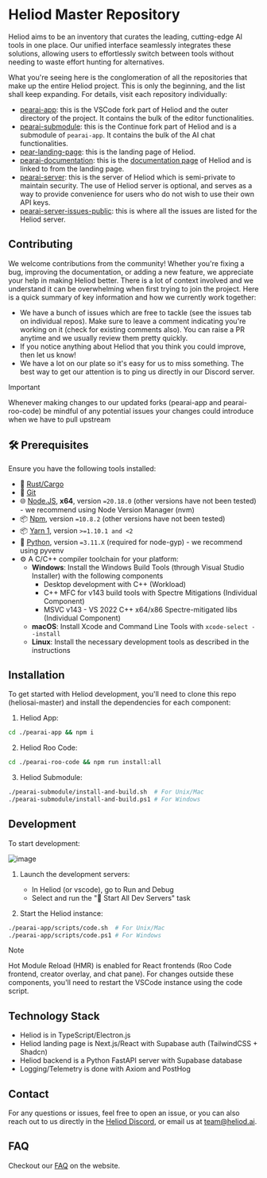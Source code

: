 # Heliod Master Repository

Heliod aims to be an inventory that curates the leading, cutting-edge AI tools in one place. Our unified interface seamlessly integrates these solutions, allowing users to effortlessly switch between tools without needing to waste effort hunting for alternatives.

What you're seeing here is the conglomeration of all the repositories that make up the entire Heliod project. This is only the beginning, and the list shall keep expanding. For details, visit each repository individually:

- [pearai-app](https://github.com/trypear/pearai-app): this is the VSCode fork part of Heliod and the outer directory of the project. It contains the bulk of the editor functionalities.
- [pearai-submodule](https://github.com/trypear/pearai-submodule): this is the Continue fork part of Heliod and is a submodule of `pearai-app`. It contains the bulk of the AI chat functionalities.
- [pear-landing-page](https://github.com/trypear/pear-landing-page): this is the landing page of Heliod.
- [pearai-documentation](https://github.com/trypear/pearai-documentation): this is the [documentation page](https://heliod.ai/docs) of Heliod and is linked to from the landing page.
- [pearai-server](https://github.com/trypear/pearai-server): this is the server of Heliod which is semi-private to maintain security. The use of Heliod server is optional, and serves as a way to provide convenience for users who do not wish to use their own API keys.
- [pearai-server-issues-public](https://github.com/trypear/pearai-server-issues-public): this is where all the issues are listed for the Heliod server.

## Contributing

We welcome contributions from the community! Whether you're fixing a bug, improving the documentation, or adding a new feature, we appreciate your help in making Heliod better. There is a lot of context involved and we understand it can be overwhelming when first trying to join the project. Here is a quick summary of key information and how we currently work together:

- We have a bunch of issues which are free to tackle (see the issues tab on individual repos). Make sure to leave a comment indicating you're working on it (check for existing comments also). You can raise a PR anytime and we usually review them pretty quickly.
- If you notice anything about Heliod that you think you could improve, then let us know!
- We have a lot on our plate so it's easy for us to miss something. The best way to get our attention is to ping us directly in our Discord server.

> [!IMPORTANT]
> Whenever making changes to our updated forks (pearai-app and pearai-roo-code) be mindful of any potential issues your changes could introduce when we have to pull upstream


## 🛠 Prerequisites

Ensure you have the following tools installed:

- 🦀 [Rust/Cargo](https://www.rust-lang.org/tools/install)
- 🐙 [Git](https://git-scm.com)
- 🌐 [Node.JS](https://nodejs.org/en/), **x64**, version `=20.18.0` (other versions have not been tested) - we recommend using Node Version Manager (nvm)
- 📦 [Npm](https://www.npmjs.com/), version `=10.8.2` (other versions have not been tested)
- 📦 [Yarn 1](https://classic.yarnpkg.com/en/), version `>=1.10.1 and <2`
- 🐍 [Python](https://www.python.org/downloads/), version `=3.11.X` (required for node-gyp) - we recommend using pyvenv
- ⚙️ A C/C++ compiler toolchain for your platform:
  - **Windows**: Install the Windows Build Tools (through Visual Studio Installer) with the following components
    - Desktop development with C++ (Workload)
    - C++ MFC for v143 build tools with Spectre Mitigations (Individual Component)
    - MSVC v143 - VS 2022 C++ x64/x86 Spectre-mitigated libs (Individual Component)
  - **macOS**: Install Xcode and Command Line Tools with `xcode-select --install`
  - **Linux**: Install the necessary development tools as described in the instructions

## Installation

To get started with Heliod development, you'll need to clone this repo (heliosai-master) and install the dependencies for each component:

1. Heliod App:
```bash
cd ./pearai-app && npm i
```

2. Heliod Roo Code:
```bash
cd ./pearai-roo-code && npm run install:all
```

3. Heliod Submodule:
```bash
./pearai-submodule/install-and-build.sh  # For Unix/Mac
./pearai-submodule/install-and-build.ps1 # For Windows
```

## Development

To start development:

![image](https://github.com/user-attachments/assets/2f823fef-03c6-4d0e-8966-75ff7fa0f9d8)

1. Launch the development servers:
   - In Heliod (or vscode), go to Run and Debug
   - Select and run the "🚀 Start All Dev Servers" task

2. Start the Heliod instance:
```bash
./pearai-app/scripts/code.sh  # For Unix/Mac
./pearai-app/scripts/code.ps1 # For Windows
```

> [!NOTE]
> Hot Module Reload (HMR) is enabled for React frontends (Roo Code frontend, creator overlay, and chat pane).
> For changes outside these components, you'll need to restart the VSCode instance using the code script.

## Technology Stack

- Heliod is in TypeScript/Electron.js
- Heliod landing page is Next.js/React with Supabase auth (TailwindCSS + Shadcn)
- Heliod backend is a Python FastAPI server with Supabase database
- Logging/Telemetry is done with Axiom and PostHog

## Contact

For any questions or issues, feel free to open an issue, or you can also reach out to us directly in the [Heliod Discord](https://discord.gg/heliod), or email us at [team@heliod.ai](mailto:team@heliod.ai).

## FAQ

Checkout our [FAQ](https://heliod.ai/faq) on the website.
